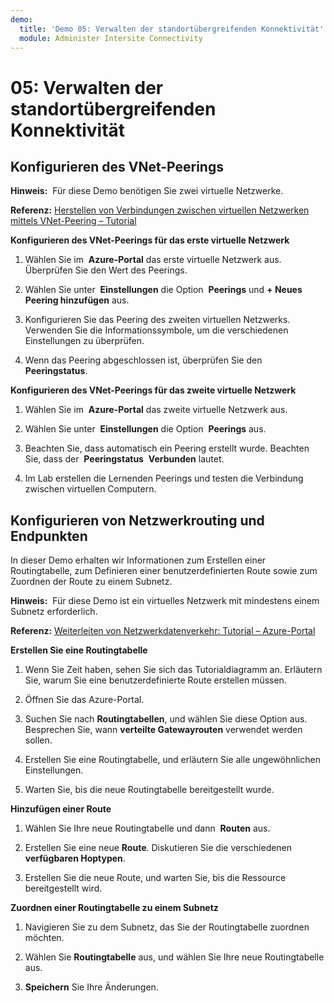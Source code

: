 ```yaml
---
demo:
  title: 'Demo 05: Verwalten der standortübergreifenden Konnektivität'
  module: Administer Intersite Connectivity
---
```


# 05: Verwalten der standortübergreifenden Konnektivität

## Konfigurieren des VNet-Peerings

**Hinweis:**  Für diese Demo benötigen Sie zwei virtuelle Netzwerke.

**Referenz:** [Herstellen von Verbindungen zwischen virtuellen Netzwerken mittels VNet-Peering – Tutorial](https://docs.microsoft.com/azure/virtual-network/tutorial-connect-virtual-networks-portal)

**Konfigurieren des VNet-Peerings für das erste virtuelle Netzwerk**

1. Wählen Sie im  **Azure-Portal** das erste virtuelle Netzwerk aus. Überprüfen Sie den Wert des Peerings. 

1. Wählen Sie unter  **Einstellungen** die Option  **Peerings** und **+ Neues Peering hinzufügen** aus.

1. Konfigurieren Sie das Peering des zweiten virtuellen Netzwerks. Verwenden Sie die Informationssymbole, um die verschiedenen Einstellungen zu überprüfen. 

1. Wenn das Peering abgeschlossen ist, überprüfen Sie den **Peeringstatus**. 

**Konfigurieren des VNet-Peerings für das zweite virtuelle Netzwerk**

1. Wählen Sie im  **Azure-Portal** das zweite virtuelle Netzwerk aus.

1. Wählen Sie unter  **Einstellungen** die Option  **Peerings** aus.

1. Beachten Sie, dass automatisch ein Peering erstellt wurde.  Beachten Sie, dass der  **Peeringstatus**  **Verbunden** lautet.

1. Im Lab erstellen die Lernenden Peerings und testen die Verbindung zwischen virtuellen Computern. 

## Konfigurieren von Netzwerkrouting und Endpunkten

In dieser Demo erhalten wir Informationen zum Erstellen einer Routingtabelle, zum Definieren einer benutzerdefinierten Route sowie zum Zuordnen der Route zu einem Subnetz.

**Hinweis:**  Für diese Demo ist ein virtuelles Netzwerk mit mindestens einem Subnetz erforderlich.

**Referenz:** [Weiterleiten von Netzwerkdatenverkehr: Tutorial – Azure-Portal](https://learn.microsoft.com/azure/virtual-network/tutorial-create-route-table-portal#create-a-route-table)

**Erstellen Sie eine Routingtabelle**

1. Wenn Sie Zeit haben, sehen Sie sich das Tutorialdiagramm an. Erläutern Sie, warum Sie eine benutzerdefinierte Route erstellen müssen. 

1. Öffnen Sie das Azure-Portal.

1. Suchen Sie nach **Routingtabellen**, und wählen Sie diese Option aus. Besprechen Sie, wann **verteilte Gatewayrouten** verwendet werden sollen. 

1. Erstellen Sie eine Routingtabelle, und erläutern Sie alle ungewöhnlichen Einstellungen. 

1. Warten Sie, bis die neue Routingtabelle bereitgestellt wurde.

**Hinzufügen einer Route**

1.  Wählen Sie Ihre neue Routingtabelle und dann  **Routen** aus.

1.  Erstellen Sie eine neue **Route**. Diskutieren Sie die verschiedenen **verfügbaren Hoptypen**. 

1.  Erstellen Sie die neue Route, und warten Sie, bis die Ressource bereitgestellt wird.
 
**Zuordnen einer Routingtabelle zu einem Subnetz**

1.  Navigieren Sie zu dem Subnetz, das Sie der Routingtabelle zuordnen möchten.

1.  Wählen Sie **Routingtabelle** aus, und wählen Sie Ihre neue Routingtabelle aus. 

1.  **Speichern** Sie Ihre Änderungen.

